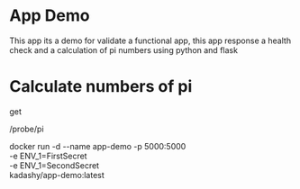 # App Demo

This app its a demo for validate a functional app, this app response a health check and a calculation of pi numbers using python and flask

# Calculate numbers of pi

get

/probe/pi

docker run -d --name app-demo -p 5000:5000 \
           -e ENV_1=FirstSecret \
           -e ENV_1=SecondSecret \
           kadashy/app-demo:latest
